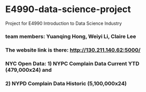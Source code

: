 # E4990-data-science-project
Project for E4990 Introduction to Data Science Industry

### team members: Yuanqing Hong, Weiyi Li, Claire Lee

### The website link is there: http://130.211.140.62:5000/

### NYC Open Data: 1) NYPC Complain Data Current YTD (479,000x24) and 
###                2) NYPD Complain Data Historic (5,100,000x24)

